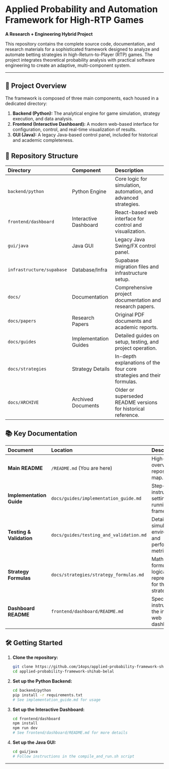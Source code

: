 # Applied Probability and Automation Framework for High-RTP Games

**A Research + Engineering Hybrid Project**

This repository contains the complete source code, documentation, and research materials for a sophisticated framework designed to analyze and automate betting strategies in high-Return-to-Player (RTP) games. The project integrates theoretical probability analysis with practical software engineering to create an adaptive, multi-component system.

---

## 🚀 Project Overview

The framework is composed of three main components, each housed in a dedicated directory:

1.  **Backend (Python):** The analytical engine for game simulation, strategy execution, and data analysis.
2.  **Frontend (Interactive Dashboard):** A modern web-based interface for configuration, control, and real-time visualization of results.
3.  **GUI (Java):** A legacy Java-based control panel, included for historical and academic completeness.

## 📁 Repository Structure

| Directory | Component | Description |
| :--- | :--- | :--- |
| `backend/python` | Python Engine | Core logic for simulation, automation, and advanced strategies. |
| `frontend/dashboard` | Interactive Dashboard | React-based web interface for control and visualization. |
| `gui/java` | Java GUI | Legacy Java Swing/FX control panel. |
| `infrastructure/supabase` | Database/Infra | Supabase migration files and infrastructure setup. |
| `docs/` | Documentation | Comprehensive project documentation and research papers. |
| `docs/papers` | Research Papers | Original PDF documents and academic reports. |
| `docs/guides` | Implementation Guides | Detailed guides on setup, testing, and project operation. |
| `docs/strategies` | Strategy Details | In-depth explanations of the four core strategies and their formulas. |
| `docs/ARCHIVE` | Archived Documents | Older or superseded README versions for historical reference. |

## 📚 Key Documentation

| Document | Location | Description |
| :--- | :--- | :--- |
| **Main README** | `/README.md` (You are here) | High-level overview and repository map. |
| **Implementation Guide** | `docs/guides/implementation_guide.md` | Step-by-step instructions for setting up and running the framework. |
| **Testing & Validation** | `docs/guides/testing_and_validation.md` | Details on the simulation environment and performance metrics. |
| **Strategy Formulas** | `docs/strategies/strategy_formulas.md` | Mathematical formulas and logical representations for the core strategies. |
| **Dashboard README** | `frontend/dashboard/README.md` | Specific instructions for the interactive web dashboard. |

## 🛠️ Getting Started

1.  **Clone the repository:**
    ```bash
    git clone https://github.com/14ops/applied-probability-framework-shihab-belal.git
    cd applied-probability-framework-shihab-belal
    ```
2.  **Set up the Python Backend:**
    ```bash
    cd backend/python
    pip install -r requirements.txt
    # See implementation_guide.md for usage
    ```
3.  **Set up the Interactive Dashboard:**
    ```bash
    cd frontend/dashboard
    npm install
    npm run dev
    # See frontend/dashboard/README.md for more details
    ```
4.  **Set up the Java GUI:**
    ```bash
    cd gui/java
    # Follow instructions in the compile_and_run.sh script
    ```

---


